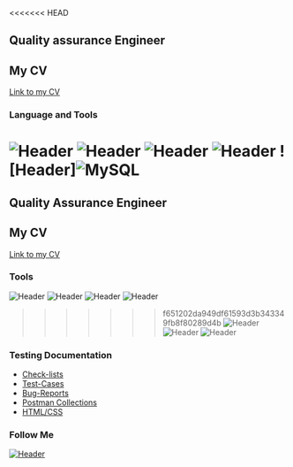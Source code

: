<<<<<<< HEAD
## Quality assurance Engineer 
## My CV
[Link to my CV](https://drive.google.com/file/d/1sZYoop73rJtVNIl14WuIFWg7CG8iA_Ln/view?usp=share_link)
### Language and Tools
![Header](https://img.shields.io/badge/Jira-090909?style=for-the-badge&logo=jira&logoColor=136be1)
![Header](https://img.shields.io/badge/Postman-090909?style=for-the-badge&logo=postman&logoColor=f76935)
![Header](https://img.shields.io/badge/Swagger-090909?style=for-the-badge&logo=swagger&logoColor=7ede2b)
![Header](https://img.shields.io/badge/Github-090909?style=for-the-badge&logo=github&logoColor=8cc4d7)
![Header]![MySQL](https://img.shields.io/badge/mysql-%2300f.svg?style=for-the-badge&logo=mysql&logoColor=white)
=======
## Quality Assurance Engineer 
## My CV
[Link to my CV](https://drive.google.com/file/d/1sZYoop73rJtVNIl14WuIFWg7CG8iA_Ln/view?usp=share_link)
### Tools
![Header](https://img.shields.io/badge/jira-%230A0FFF.svg?style=for-the-badge&logo=jira&logoColor=white)
![Header](https://img.shields.io/badge/Postman-FF6C37?style=for-the-badge&logo=postman&logoColor=white)
![Header](https://img.shields.io/badge/github-%23121011.svg?style=for-the-badge&logo=github&logoColor=white)
![Header](https://img.shields.io/badge/mysql-%2300f.svg?style=for-the-badge&logo=mysql&logoColor=white)
>>>>>>> f651202da949df61593d3b343349fb8f80289d4b
![Header](https://img.shields.io/badge/DevTools-090909?style=for-the-badge&logo=googlechrome&logoColor=2674f2)
![Header](https://img.shields.io/badge/css3-%231572B6.svg?style=for-the-badge&logo=css3&logoColor=white)
![Header](https://img.shields.io/badge/html5-%23E34F26.svg?style=for-the-badge&logo=html5&logoColor=white)

### Testing Documentation

- [Check-lists](https://github.com/Ksenia-Misch/Checklist-)
- [Test-Cases](https://github.com/Ksenia-Misch/Test-cases)
- [Bug-Reports](https://github.com/Ksenia-Misch/Bug-reports)
- [Postman Collections](https://github.com/Ksenia-Misch/Postman-collection-)
- [HTML/CSS](https://github.com/Ksenia-Misch/HTML-CSS)

### Follow Me
[![Header](https://img.shields.io/badge/Telegram-2CA5E0?style=for-the-badge&logo=telegram&logoColor=white)](https://t.me/Misch_K)
